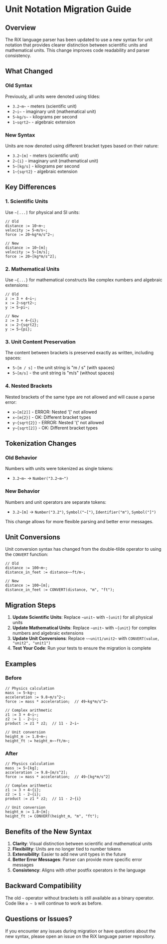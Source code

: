 # Unit Notation Migration Guide

## Overview

The RiX language parser has been updated to use a new syntax for unit notation that provides clearer distinction between scientific units and mathematical units. This change improves code readability and parser consistency.

## What Changed

### Old Syntax
Previously, all units were denoted using tildes:
- `3.2~m~` - meters (scientific unit)
- `2~i~` - imaginary unit (mathematical unit)
- `5~kg/s~` - kilograms per second
- `1~sqrt2~` - algebraic extension

### New Syntax
Units are now denoted using different bracket types based on their nature:
- `3.2~[m]` - meters (scientific unit)
- `2~{i}` - imaginary unit (mathematical unit)
- `5~[kg/s]` - kilograms per second
- `1~{sqrt2}` - algebraic extension

## Key Differences

### 1. Scientific Units
Use `~[...]` for physical and SI units:
```
// Old
distance := 10~m~;
velocity := 5~m/s~;
force := 20~kg*m/s^2~;

// New
distance := 10~[m];
velocity := 5~[m/s];
force := 20~[kg*m/s^2];
```

### 2. Mathematical Units
Use `~{...}` for mathematical constructs like complex numbers and algebraic extensions:
```
// Old
z := 3 + 4~i~;
x := 2~sqrt2~;
y := 5~pi~;

// New
z := 3 + 4~{i};
x := 2~{sqrt2};
y := 5~{pi};
```

### 3. Unit Content Preservation
The content between brackets is preserved exactly as written, including spaces:
- `5~[m / s]` - the unit string is "m / s" (with spaces)
- `5~[m/s]` - the unit string is "m/s" (without spaces)

### 4. Nested Brackets
Nested brackets of the same type are not allowed and will cause a parse error:
- `x~[m[2]]` - ERROR: Nested '[' not allowed
- `x~[m{2}]` - OK: Different bracket types
- `y~{sqrt{2}}` - ERROR: Nested '{' not allowed
- `y~{sqrt[2]}` - OK: Different bracket types

## Tokenization Changes

### Old Behavior
Numbers with units were tokenized as single tokens:
- `3.2~m~` → `Number("3.2~m~")`

### New Behavior
Numbers and unit operators are separate tokens:
- `3.2~[m]` → `Number("3.2")`, `Symbol("~[")`, `Identifier("m")`, `Symbol("]")`

This change allows for more flexible parsing and better error messages.

## Unit Conversions

Unit conversion syntax has changed from the double-tilde operator to using the `CONVERT` function:

```
// Old
distance := 100~m~;
distance_in_feet := distance~~ft/m~;

// New
distance := 100~[m];
distance_in_feet := CONVERT(distance, "m", "ft");
```

## Migration Steps

1. **Update Scientific Units**: Replace `~unit~` with `~[unit]` for all physical units
2. **Update Mathematical Units**: Replace `~unit~` with `~{unit}` for complex numbers and algebraic extensions
3. **Update Unit Conversions**: Replace `~~unit1/unit2~` with `CONVERT(value, "unit2", "unit1")`
4. **Test Your Code**: Run your tests to ensure the migration is complete

## Examples

### Before
```rix
// Physics calculation
mass := 5~kg~;
acceleration := 9.8~m/s^2~;
force := mass * acceleration;  // 49~kg*m/s^2~

// Complex arithmetic
z1 := 3 + 4~i~;
z2 := 1 - 2~i~;
product := z1 * z2;  // 11 - 2~i~

// Unit conversion
height_m := 1.8~m~;
height_ft := height_m~~ft/m~;
```

### After
```rix
// Physics calculation
mass := 5~[kg];
acceleration := 9.8~[m/s^2];
force := mass * acceleration;  // 49~[kg*m/s^2]

// Complex arithmetic
z1 := 3 + 4~{i};
z2 := 1 - 2~{i};
product := z1 * z2;  // 11 - 2~{i}

// Unit conversion
height_m := 1.8~[m];
height_ft := CONVERT(height_m, "m", "ft");
```

## Benefits of the New Syntax

1. **Clarity**: Visual distinction between scientific and mathematical units
2. **Flexibility**: Units are no longer tied to number tokens
3. **Extensibility**: Easier to add new unit types in the future
4. **Better Error Messages**: Parser can provide more specific error messages
5. **Consistency**: Aligns with other postfix operators in the language

## Backward Compatibility

The old `~` operator without brackets is still available as a binary operator. Code like `a ~ b` will continue to work as before.

## Questions or Issues?

If you encounter any issues during migration or have questions about the new syntax, please open an issue on the RiX language parser repository.